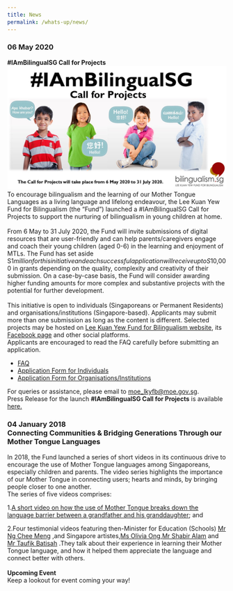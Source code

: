 ```yaml
---
title: News
permalink: /whats-up/news/
---
```


### 06 May 2020
**#IAmBilingualSG Call for Projects** 
<img src="/images/Slide2.jpg">
<br/>To encourage bilingualism and the learning of our Mother Tongue Languages as a living language and lifelong endeavour, the Lee Kuan Yew Fund for Bilingualism (the “Fund”) launched a #IAmBilingualSG Call for Projects to support the nurturing of bilingualism in young children at home.<br/><br/> From 6 May to 31 July 2020, the Fund will invite submissions of digital resources that are user-friendly and can help parents/caregivers engage and coach their young children (aged 0-6) in the learning and enjoyment of MTLs. The Fund has set aside S$1 million for this initiative and each successful application will receive up to S$10,000 in grants depending on the quality, complexity and creativity of their submission. On a case-by-case basis, the Fund will consider awarding higher funding amounts for more complex and substantive projects with the potential for further development. <br/><br/>  This initiative is open to individuals (Singaporeans or Permanent Residents) and organisations/institutions (Singapore-based). Applicants may submit more than one submission as long as the content is different. Selected projects may be hosted on <a href="http://www.bilingualism.sg/" target="_blank">Lee Kuan Yew Fund for Bilingualism website</a>, its <a href="https://www.facebook.com/bilingualismsg" target="_blank">Facebook page</a> and other social platforms.<br/>
Applicants are encouraged to read the FAQ carefully before submitting an application. 

- <a href="/whats-up/FAQ_Call-for-Projects.pdf" target="_blank">FAQ</a>
- <a href="/whats-up/Individuals_Call-for-Projects-Application-Form.docx" target="_blank">Application Form for Individuals</a>
- <a href="/whats-up/Organisation_Call-for-Projects-Application-Form.docx" target="_blank">Application Form for Organisations/Institutions</a><br/>

For queries or assistance, please email to <a href="mailto:moe_lkyfb@moe.gov.sg">moe_lkyfb@moe.gov.sg</a>.<br/>
Press Release for the launch <strong>#IAmBilingualSG Call for Projects</strong> is available <a href="https://www.moe.gov.sg/news/press-releases/launch-of-iambilingualsg-call-for-projects" target="_blank">here.</a><br/>

### 04 January 2018 <br/>Connecting Communities & Bridging Generations Through our Mother Tongue Languages
<p>In 2018, the Fund launched a series of short videos in its continuous drive to encourage the use of
Mother Tongue languages among Singaporeans, especially children and parents. The video series
highlights the importance of our Mother Tongue in connecting users; hearts and minds, by bringing
people closer to one another.<br/> The series of five videos comprises:</p>
<p>1.<a href="https://www.youtube.com/watch?v=8gTXKA3l0K4" target="_blank"><u>A short video on how the use of Mother Tongue breaks down the language barrier between a grandfather and his granddaughter</u></a>; and</p>
<p>2.Four testimonial videos featuring then-Minister for Education (Schools) <a href="https://www.youtube.com/watch?v=7AwdyxUDBC0" target="_blank"><u>Mr Ng Chee Meng</u></a> ,and Singapore artistes,<a href="https://www.youtube.com/watch?v=xG4QFdFxlFE" target="_blank"><u>Ms Olivia Ong</u></a>,<a href="https://www.youtube.com/watch?v=lkzHGh8vJF0" target="_blank"><u>Mr Shabir Alam</u></a> and <a href="https://www.youtube.com/watch?v=Mpemu3KYx2M" target="_blank"><u>Mr Taufik Batisah</u></a> .They talk about their
experience in learning their Mother Tongue language, and how it helped them appreciate the language and connect better with others.
  <br/><br/><strong>Upcoming Event</strong>
  <br/>Keep a lookout for event coming your way!
</p>

